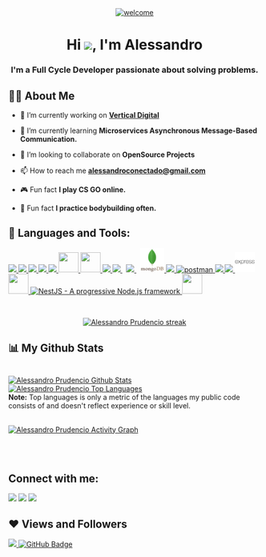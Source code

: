 <div align="center">
  <a href="#"><img  alt="welcome"  width="300px" height="300px" src="https://i.ibb.co/Kqkpxym/welcome.png" /></a>
</div>
  
<h1 align="center">Hi <img src="https://raw.githubusercontent.com/MartinHeinz/MartinHeinz/master/wave.gif" width="30px">, I'm Alessandro</h1>
<h3 align="center">I'm a Full Cycle Developer passionate about solving problems.</h3>



## 🙋‍♂️ About Me

- 🔭 I’m currently working on **[Vertical Digital](https://verticaldigital.com.br/)**

- 🌱 I’m currently learning **Microservices Asynchronous Message-Based Communication.**

- 👯 I’m looking to collaborate on **OpenSource Projects**

- 📫 How to reach me **alessandroconectado@gmail.com**

- 🎮 Fun fact **I play CS GO online.**

- 💪 Fun fact **I practice bodybuilding often.**

## 🚀 Languages and Tools:

<p align="left"> 
    <a href="https://reactjs.org/" target="_blank"> <img src="https://img.icons8.com/color/48/000000/react-native.png"/> </a>
    <a href="https://developer.mozilla.org/en-US/docs/Web/JavaScript" target="_blank"> <img src="https://img.icons8.com/color/48/000000/javascript.png"/> </a> 
    <a href="https://www.w3.org/html/" target="_blank"> <img src="https://img.icons8.com/color/48/000000/html-5.png"/> </a> 
    <a href="https://www.w3schools.com/css/" target="_blank"> <img src="https://img.icons8.com/color/48/000000/css3.png"/> </a> 
    <a href="https://getbootstrap.com" target="_blank"> <img src="https://img.icons8.com/color/48/000000/bootstrap.png"/> </a> 
    <a href="https://quasar.dev/" target="_blank"> <img src="https://cdn.icon-icons.com/icons2/2107/PNG/512/file_type_quasar_icon_130213.png" width="40" height="40"/> </a>
    <a href="https://vuejs.org/" target="_blank"> <img src="https://vuejs.org/images/logo.svg" width="40" height="40"/> </a>
    <a href="https://www.python.org" target="_blank"> <img src="https://img.icons8.com/color/48/000000/python.png"/> </a> 
    <a style="padding-right:8px;" href="https://nodejs.org" target="_blank"> <img src="https://img.icons8.com/color/48/000000/nodejs.png"/> </a> 
    <a style="padding-right:8px;" href="https://www.mysql.com/" target="_blank"> <img src="https://img.icons8.com/fluent/50/000000/mysql-logo.png"/> </a>
    <a href="https://www.mongodb.com/" target="_blank"> <img src="https://raw.githubusercontent.com/devicons/devicon/master/icons/mongodb/mongodb-original-wordmark.svg" alt="mongodb" width="48" height="48"/> </a> 
    <a href="https://firebase.google.com/" target="_blank"> <img src="https://img.icons8.com/color/48/000000/firebase.png"/> </a> 
    <a href="https://postman.com" target="_blank"> <img src="https://www.vectorlogo.zone/logos/getpostman/getpostman-icon.svg" alt="postman" width="45" height="45"/> </a>   
    <a href="https://git-scm.com/" target="_blank"> <img src="https://img.icons8.com/color/48/000000/git.png"/> </a> 
    <a href="https://redux.js.org" target="_blank"> <img src="https://img.icons8.com/color/48/000000/redux.png"/> </a>
    <a href="https://expressjs.com" target="_blank"> <img src="https://raw.githubusercontent.com/devicons/devicon/master/icons/express/express-original-wordmark.svg" alt="express" width="40" height="40"/> </a>
    <a href="https://adonisjs.com/" target="_blank"> <img src="https://docs.adonisjs.com/icons/android-chrome-192x192.png" width="40" height="40"/> </a>
    <a href="https://nestjs.com/" target="_blank"> <img src="https://d33wubrfki0l68.cloudfront.net/e937e774cbbe23635999615ad5d7732decad182a/26072/logo-small.ede75a6b.svg" alt="NestJS - A progressive Node.js framework" width="40" height="40"> </a>
    <a href="https://www.php.net/" target="_blank"> <img src="https://www.php.net/images/php8/logo_php8_1.svg" width="40" height="40"/> </a>
</p>

<!-- [![React Badge](https://img.shields.io/badge/-React-61DBFB?style=for-the-badge&labelColor=black&logo=react&logoColor=61DBFB)](#)  [![Javascript Badge](https://img.shields.io/badge/-Javascript-F0DB4F?style=for-the-badge&labelColor=black&logo=javascript&logoColor=F0DB4F)](#) [![Typescript Badge](https://img.shields.io/badge/-Typescript-007acc?style=for-the-badge&labelColor=black&logo=typescript&logoColor=007acc)](#) [![Nodejs Badge](https://img.shields.io/badge/-Nodejs-3C873A?style=for-the-badge&labelColor=black&logo=node.js&logoColor=3C873A)](#) [![GraphQL Badge](https://img.shields.io/badge/-GraphQl-e535ab?style=for-the-badge&labelColor=black&logo=node.js&logoColor=e535ab)](#) -->
<br/>

<p align="center">
    <a href="#">
        <img title="🔥 Get streak stats for your profile at git.io/streak-stats" alt="Alessandro Prudencio streak" src="https://github-readme-streak-stats.herokuapp.com/?user=alessandroprudencio&theme=black-ice&hide_border=true&stroke=0000&background=060A0CD0"/>
    </a>
</p>

## 📊 My Github Stats

  <br/>
    <a href="#"><img alt="Alessandro Prudencio Github Stats" src="https://github-readme-stats.vercel.app/api?username=alessandroprudencio&show_icons=true&count_private=true&theme=react&hide_border=true&bg_color=0D1117" /></a>
  <a href="#"><img alt="Alessandro Prudencio Top Languages" src="https://github-readme-stats.vercel.app/api/top-langs/?username=alessandroprudencio&langs_count=10&count_private=true&layout=compact&theme=react&hide_border=true&bg_color=0D1117" /></a>
  <br/>
  <b>Note:</b> Top languages is only a metric of the languages my public code consists of and doesn't reflect experience or skill level.


<br/>
<br/>

<a href="https://github.com/alessandroprudencio/github-readme-activity-graph"><img alt="Alessandro Prudencio Activity Graph" src="https://activity-graph.herokuapp.com/graph?username=alessandroprudencio&bg_color=0D1117&color=5BCDEC&line=5BCDEC&point=FFFFFF&hide_border=true" /></a>

<br/>
<br/>

## Connect with me:
<p align="left">

<a href="https://www.linkedin.com/in/alessandro-prudencio/"><img src="https://img.icons8.com/fluent/48/000000/linkedin.png"/></a>
<a href="https://wa.me/+5567992696705?text=I%27m%20interested%20in%20your%20car%20for%20sale"><img src="https://img.icons8.com/office/48/000000/whatsapp--v1.png"/></a>
<a href="mailto::alessandroconectado@gmail.com"><img src="https://img.icons8.com/fluency/48/000000/gmail.png"/></a>

</p>

## ❤ Views and Followers
<a href="#">
    <img src="https://komarev.com/ghpvc/?username=alessandroprudencio">
</a>
<a href="https://github.com/alessandroprudencio?tab=followers"><img src="https://img.shields.io/github/followers/alessandroprudencio?label=Followers&style=social" alt="GitHub Badge"></a>
